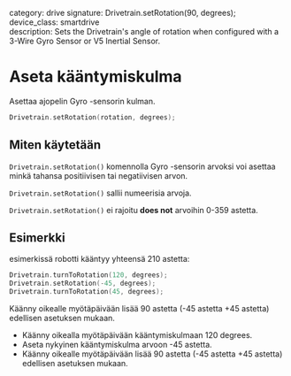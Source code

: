 category: drive
signature: Drivetrain.setRotation(90, degrees);  
device_class: smartdrive  
description: Sets the Drivetrain's angle of rotation when configured with a 3-Wire Gyro Sensor or V5 Inertial Sensor.

# Aseta kääntymiskulma

Asettaa ajopelin Gyro -sensorin kulman.

```cpp
Drivetrain.setRotation(rotation, degrees);
```

## Miten käytetään

`Drivetrain.setRotation()` komennolla Gyro -sensorin arvoksi voi asettaa minkä tahansa positiivisen tai negatiivisen arvon.

`Drivetrain.setRotation()` sallii numeerisia arvoja.

`Drivetrain.setRotation()` ei rajoitu **does not** arvoihin 0-359 astetta.

## Esimerkki

esimerkissä robotti kääntyy yhteensä 210 astetta:

```cpp
Drivetrain.turnToRotation(120, degrees);
Drivetrain.setRotation(-45, degrees);
Drivetrain.turnToRotation(45, degrees);
```
Käänny oikealle myötäpäivään lisää 90 astetta (-45 astetta +45 astetta) edellisen asetuksen mukaan.

- Käänny oikealla myötäpäivään kääntymiskulmaan 120 degrees.
- Aseta nykyinen kääntymiskulma arvoon -45 astetta.
- Käänny oikealle myötäpäivään lisää 90 astetta (-45 astetta +45 astetta) edellisen asetuksen mukaan.

<advanced>
</advanced>
